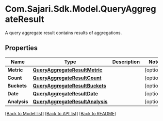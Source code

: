 # Com.Sajari.Sdk.Model.QueryAggregateResult
A query aggregate result contains results of aggregations.
## Properties

Name | Type | Description | Notes
------------ | ------------- | ------------- | -------------
**Metric** | [**QueryAggregateResultMetric**](QueryAggregateResultMetric.md) |  | [optional] 
**Count** | [**QueryAggregateResultCount**](QueryAggregateResultCount.md) |  | [optional] 
**Buckets** | [**QueryAggregateResultBuckets**](QueryAggregateResultBuckets.md) |  | [optional] 
**Date** | [**QueryAggregateResultDate**](QueryAggregateResultDate.md) |  | [optional] 
**Analysis** | [**QueryAggregateResultAnalysis**](QueryAggregateResultAnalysis.md) |  | [optional] 

[[Back to Model list]](../README.md#documentation-for-models) [[Back to API list]](../README.md#documentation-for-api-endpoints) [[Back to README]](../README.md)

